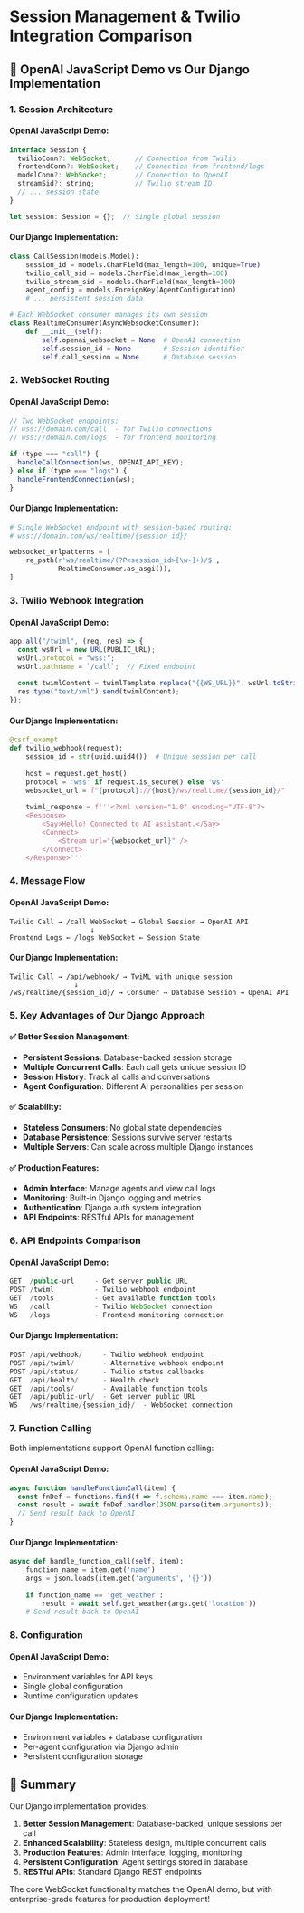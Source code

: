 # Session Management & Twilio Integration Comparison

## 🔄 **OpenAI JavaScript Demo vs Our Django Implementation**

### **1. Session Architecture**

#### **OpenAI JavaScript Demo:**
```javascript
interface Session {
  twilioConn?: WebSocket;      // Connection from Twilio
  frontendConn?: WebSocket;    // Connection from frontend/logs  
  modelConn?: WebSocket;       // Connection to OpenAI
  streamSid?: string;          // Twilio stream ID
  // ... session state
}

let session: Session = {};  // Single global session
```

#### **Our Django Implementation:**
```python
class CallSession(models.Model):
    session_id = models.CharField(max_length=100, unique=True)
    twilio_call_sid = models.CharField(max_length=100)
    twilio_stream_sid = models.CharField(max_length=100)
    agent_config = models.ForeignKey(AgentConfiguration)
    # ... persistent session data

# Each WebSocket consumer manages its own session
class RealtimeConsumer(AsyncWebsocketConsumer):
    def __init__(self):
        self.openai_websocket = None  # OpenAI connection
        self.session_id = None        # Session identifier
        self.call_session = None      # Database session
```

### **2. WebSocket Routing**

#### **OpenAI JavaScript Demo:**
```javascript
// Two WebSocket endpoints:
// wss://domain.com/call  - for Twilio connections
// wss://domain.com/logs  - for frontend monitoring

if (type === "call") {
  handleCallConnection(ws, OPENAI_API_KEY);
} else if (type === "logs") {
  handleFrontendConnection(ws);
}
```

#### **Our Django Implementation:**
```python
# Single WebSocket endpoint with session-based routing:
# wss://domain.com/ws/realtime/{session_id}/

websocket_urlpatterns = [
    re_path(r'ws/realtime/(?P<session_id>[\w-]+)/$', 
            RealtimeConsumer.as_asgi()),
]
```

### **3. Twilio Webhook Integration**

#### **OpenAI JavaScript Demo:**
```javascript
app.all("/twiml", (req, res) => {
  const wsUrl = new URL(PUBLIC_URL);
  wsUrl.protocol = "wss:";
  wsUrl.pathname = `/call`;  // Fixed endpoint
  
  const twimlContent = twimlTemplate.replace("{{WS_URL}}", wsUrl.toString());
  res.type("text/xml").send(twimlContent);
});
```

#### **Our Django Implementation:**
```python
@csrf_exempt
def twilio_webhook(request):
    session_id = str(uuid.uuid4())  # Unique session per call
    
    host = request.get_host()
    protocol = 'wss' if request.is_secure() else 'ws'
    websocket_url = f"{protocol}://{host}/ws/realtime/{session_id}/"
    
    twiml_response = f'''<?xml version="1.0" encoding="UTF-8"?>
    <Response>
        <Say>Hello! Connected to AI assistant.</Say>
        <Connect>
            <Stream url="{websocket_url}" />
        </Connect>
    </Response>'''
```

### **4. Message Flow**

#### **OpenAI JavaScript Demo:**
```
Twilio Call → /call WebSocket → Global Session → OpenAI API
                    ↓
Frontend Logs ← /logs WebSocket ← Session State
```

#### **Our Django Implementation:**
```
Twilio Call → /api/webhook/ → TwiML with unique session
                ↓
/ws/realtime/{session_id}/ → Consumer → Database Session → OpenAI API
```

### **5. Key Advantages of Our Django Approach**

#### **✅ Better Session Management:**
- **Persistent Sessions**: Database-backed session storage
- **Multiple Concurrent Calls**: Each call gets unique session ID
- **Session History**: Track all calls and conversations
- **Agent Configuration**: Different AI personalities per session

#### **✅ Scalability:**
- **Stateless Consumers**: No global state dependencies
- **Database Persistence**: Sessions survive server restarts
- **Multiple Servers**: Can scale across multiple Django instances

#### **✅ Production Features:**
- **Admin Interface**: Manage agents and view call logs
- **Monitoring**: Built-in Django logging and metrics
- **Authentication**: Django auth system integration
- **API Endpoints**: RESTful APIs for management

### **6. API Endpoints Comparison**

#### **OpenAI JavaScript Demo:**
```javascript
GET  /public-url     - Get server public URL
POST /twiml          - Twilio webhook endpoint  
GET  /tools          - Get available function tools
WS   /call           - Twilio WebSocket connection
WS   /logs           - Frontend monitoring connection
```

#### **Our Django Implementation:**
```python
POST /api/webhook/     - Twilio webhook endpoint
POST /api/twiml/       - Alternative webhook endpoint
POST /api/status/      - Twilio status callbacks
GET  /api/health/      - Health check
GET  /api/tools/       - Available function tools
GET  /api/public-url/  - Get server public URL
WS   /ws/realtime/{session_id}/  - WebSocket connection
```

### **7. Function Calling**

Both implementations support OpenAI function calling:

#### **OpenAI JavaScript Demo:**
```javascript
async function handleFunctionCall(item) {
  const fnDef = functions.find(f => f.schema.name === item.name);
  const result = await fnDef.handler(JSON.parse(item.arguments));
  // Send result back to OpenAI
}
```

#### **Our Django Implementation:**
```python
async def handle_function_call(self, item):
    function_name = item.get('name')
    args = json.loads(item.get('arguments', '{}'))
    
    if function_name == 'get_weather':
        result = await self.get_weather(args.get('location'))
    # Send result back to OpenAI
```

### **8. Configuration**

#### **OpenAI JavaScript Demo:**
- Environment variables for API keys
- Single global configuration
- Runtime configuration updates

#### **Our Django Implementation:**
- Environment variables + database configuration
- Per-agent configuration via Django admin
- Persistent configuration storage

## 🎯 **Summary**

Our Django implementation provides:

1. **Better Session Management**: Database-backed, unique sessions per call
2. **Enhanced Scalability**: Stateless design, multiple concurrent calls
3. **Production Features**: Admin interface, logging, monitoring
4. **Persistent Configuration**: Agent settings stored in database
5. **RESTful APIs**: Standard Django REST endpoints

The core WebSocket functionality matches the OpenAI demo, but with enterprise-grade features for production deployment!
